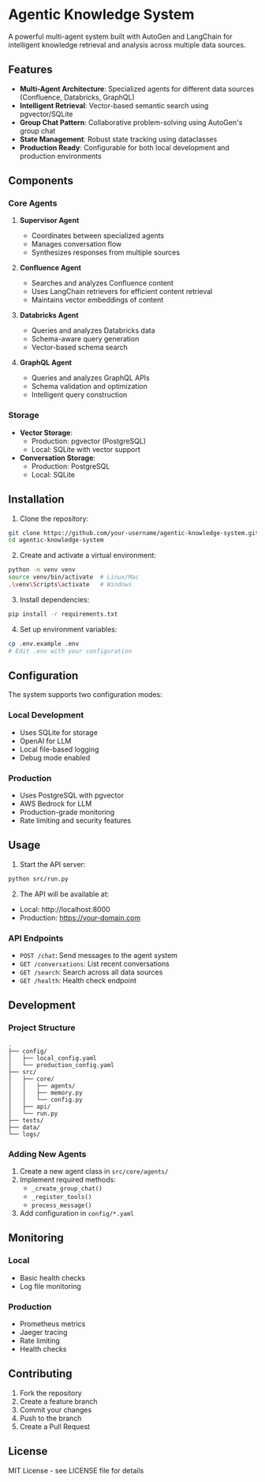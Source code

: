 # Agentic Knowledge System

A powerful multi-agent system built with AutoGen and LangChain for intelligent knowledge retrieval and analysis across multiple data sources.

## Features

- **Multi-Agent Architecture**: Specialized agents for different data sources (Confluence, Databricks, GraphQL)
- **Intelligent Retrieval**: Vector-based semantic search using pgvector/SQLite
- **Group Chat Pattern**: Collaborative problem-solving using AutoGen's group chat
- **State Management**: Robust state tracking using dataclasses
- **Production Ready**: Configurable for both local development and production environments

## Components

### Core Agents

1. **Supervisor Agent**
   - Coordinates between specialized agents
   - Manages conversation flow
   - Synthesizes responses from multiple sources

2. **Confluence Agent**
   - Searches and analyzes Confluence content
   - Uses LangChain retrievers for efficient content retrieval
   - Maintains vector embeddings of content

3. **Databricks Agent**
   - Queries and analyzes Databricks data
   - Schema-aware query generation
   - Vector-based schema search

4. **GraphQL Agent**
   - Queries and analyzes GraphQL APIs
   - Schema validation and optimization
   - Intelligent query construction

### Storage

- **Vector Storage**:
  - Production: pgvector (PostgreSQL)
  - Local: SQLite with vector support
- **Conversation Storage**:
  - Production: PostgreSQL
  - Local: SQLite

## Installation

1. Clone the repository:
```bash
git clone https://github.com/your-username/agentic-knowledge-system.git
cd agentic-knowledge-system
```

2. Create and activate a virtual environment:
```bash
python -m venv venv
source venv/bin/activate  # Linux/Mac
.\venv\Scripts\activate   # Windows
```

3. Install dependencies:
```bash
pip install -r requirements.txt
```

4. Set up environment variables:
```bash
cp .env.example .env
# Edit .env with your configuration
```

## Configuration

The system supports two configuration modes:

### Local Development
- Uses SQLite for storage
- OpenAI for LLM
- Local file-based logging
- Debug mode enabled

### Production
- Uses PostgreSQL with pgvector
- AWS Bedrock for LLM
- Production-grade monitoring
- Rate limiting and security features

## Usage

1. Start the API server:
```bash
python src/run.py
```

2. The API will be available at:
- Local: http://localhost:8000
- Production: https://your-domain.com

### API Endpoints

- `POST /chat`: Send messages to the agent system
- `GET /conversations`: List recent conversations
- `GET /search`: Search across all data sources
- `GET /health`: Health check endpoint

## Development

### Project Structure
```
.
├── config/
│   ├── local_config.yaml
│   └── production_config.yaml
├── src/
│   ├── core/
│   │   ├── agents/
│   │   ├── memory.py
│   │   └── config.py
│   ├── api/
│   └── run.py
├── tests/
├── data/
└── logs/
```

### Adding New Agents

1. Create a new agent class in `src/core/agents/`
2. Implement required methods:
   - `_create_group_chat()`
   - `_register_tools()`
   - `process_message()`
3. Add configuration in `config/*.yaml`

## Monitoring

### Local
- Basic health checks
- Log file monitoring

### Production
- Prometheus metrics
- Jaeger tracing
- Rate limiting
- Health checks

## Contributing

1. Fork the repository
2. Create a feature branch
3. Commit your changes
4. Push to the branch
5. Create a Pull Request

## License

MIT License - see LICENSE file for details 